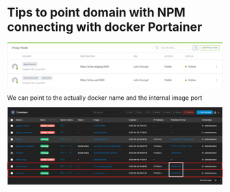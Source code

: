# Tips to point domain with NPM connecting with docker Portainer
![alt text](image.png)

We can point to the actually docker name and the internal image port

![alt text](image-1.png)